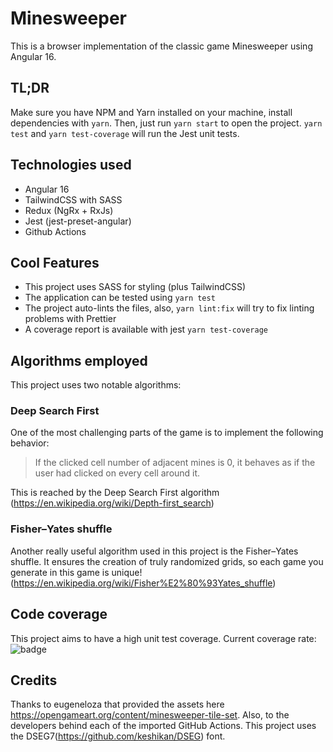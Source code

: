 # Minesweeper

This is a browser implementation of the classic game Minesweeper using Angular 16.


## TL;DR

Make sure you have NPM and Yarn installed on your machine, install dependencies with `yarn`. Then, just run `yarn start` to open the project. `yarn test` and `yarn test-coverage` will run the Jest unit tests.

## Technologies used

* Angular 16
* TailwindCSS with SASS
* Redux (NgRx + RxJs)
* Jest (jest-preset-angular)
* Github Actions

## Cool Features

* This project uses SASS for styling (plus TailwindCSS)
* The application can be tested using `yarn test`
* The project auto-lints the files, also, `yarn lint:fix` will try to fix linting problems with Prettier
* A coverage report is available with jest `yarn test-coverage`

## Algorithms employed

This project uses two notable algorithms:

###  Deep Search First

One of the most challenging parts of the game is to implement the following behavior:
>If the clicked cell number of adjacent mines is 0, it behaves as if the user had
clicked on every cell around it.

This is reached by the Deep Search First algorithm
(https://en.wikipedia.org/wiki/Depth-first_search)

### Fisher–Yates shuffle

Another really useful algorithm used in this project is the Fisher–Yates shuffle.
It ensures the creation of truly randomized grids, so each game you generate in this game is unique!
(https://en.wikipedia.org/wiki/Fisher%E2%80%93Yates_shuffle)

## Code coverage

This project aims to have a high unit test coverage. Current coverage rate: 
![badge](https://img.shields.io/endpoint?url=https://gist.githubusercontent.com/charlesribeiro/9169b7259628312bb9cfea005756286c/raw/27977c3f199991c9c8c371e357188256e058e0b8/jest-coverage-comment__main.json)

## Credits

Thanks to eugeneloza that provided the assets here https://opengameart.org/content/minesweeper-tile-set. Also, to the developers behind each of the imported GitHub Actions. This project uses the DSEG7(https://github.com/keshikan/DSEG) font.

